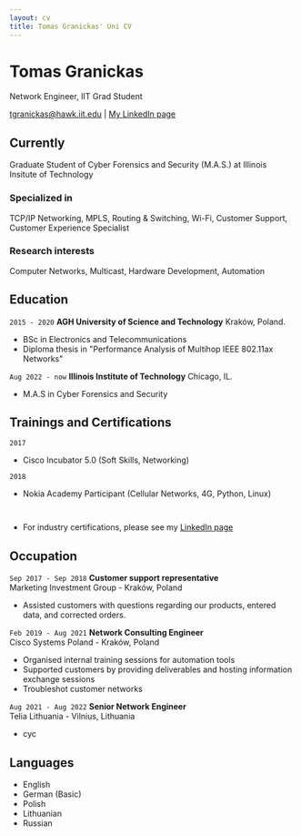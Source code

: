 ```yaml
---
layout: cv
title: Tomas Granickas' Uni CV
---
```

# Tomas Granickas
Network Engineer, IIT Grad Student

<div id="webaddress">
<a href="mailto:tgranickas@hawk.iit.edu">tgranickas@hawk.iit.edu</a>
| <a href="https://www.linkedin.com/in/tomas-granickas-02b422ba/">My LinkedIn page</a>
</div>

## Currently

Graduate Student of Cyber Forensics and Security (M.A.S.) at Illinois Insitute of Technology

### Specialized in

TCP/IP Networking, MPLS, Routing & Switching, Wi-Fi, Customer Support, Customer Experience Specialist


### Research interests

Computer Networks, Multicast, Hardware Development, Automation


## Education

`2015 - 2020`
__AGH University of Science and Technology__ Kraków, Poland.

- BSc in Electronics and Telecommunications
- Diploma thesis in "Performance Analysis of Multihop IEEE 802.11ax Networks"

`Aug 2022 - now`
__Illinois Institute of Technology__ Chicago, IL.

- M.A.S in Cyber Forensics and Security


<!--
## Certifications

`2018`
- Certified LabVIEW Associate Developer (CLAD) 

`2019` 
- Cisco Certified Network Associate (CCNA-R&S) 
- Cisco Certified Network Professional (CCNP-R&S)

`2020` 
- Cisco Certified Network Professional (CCNP-Enterprise) 

`2021`
- Cisco Certified DevNet Associate

`2022`
- NSE 4 Network Security Professional
-->


## Trainings and Certifications

`2017`  
- Cisco Incubator 5.0 (Soft Skills, Networking)  

`2018`  
- Nokia Academy Participant (Cellular Networks, 4G, Python, Linux)  

` `     
- For industry certifications, please see my [LinkedIn page](https://www.linkedin.com/in/tomas-granickas-02b422ba/)  


## Occupation

`Sep 2017 - Sep 2018`
__Customer support representative__   
Marketing Investment Group - Kraków, Poland  

- Assisted customers with questions regarding our products, entered data, and corrected orders.

`Feb 2019 - Aug 2021`
__Network Consulting Engineer__  
Cisco Systems Poland - Kraków, Poland  

- Organised internal training sessions for automation tools
- Supported customers by providing deliverables and hosting information exchange sessions
- Troubleshot customer networks

`Aug 2021 - Aug 2022`
__Senior Network Engineer__   
Telia Lithuania - Vilnius, Lithuania  

- cyc

## Languages


- English 
- German (Basic)
- Polish 
- Lithuanian
- Russian


<!-- ### Footer

Last updated: May 2013 -->


